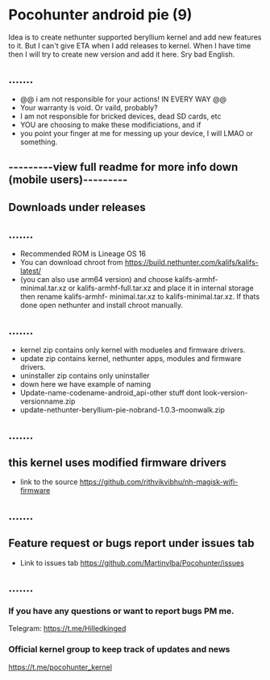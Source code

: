 # Pocohunter android pie (9)
Idea is to create nethunter supported beryllium kernel and add new features to it. But I can't give ETA when I add releases to kernel. When I have time then I will try to create new version and add it here. Sry bad English.

## .......
* @@ i am not responsible for your actions! IN EVERY WAY @@
* Your warranty is void. Or vaild, probably?
* I am not responsible for bricked devices, dead SD cards, etc
* YOU are choosing to make these modificiations, and if 
* you point your finger at me for messing up your device, I will LMAO or something.
## ---------view full readme for more info down (mobile users)---------
## Downloads under releases
## .......
*  Recommended ROM is Lineage OS 16
*  You can download chroot from https://build.nethunter.com/kalifs/kalifs-latest/
*  (you can also use arm64 version) and choose kalifs-armhf-minimal.tar.xz or kalifs-armhf-full.tar.xz and place it in internal storage then rename kalifs-armhf-   minimal.tar.xz to kalifs-minimal.tar.xz. If thats done open nethunter and install chroot manually.
## .......
* kernel zip contains only kernel with modueles and firmware drivers.
* update zip contains kernel, nethunter apps, modules and firmware drivers.
* uninstaller zip contains only uninstaller
* down here we have example of naming
* Update-name-codename-android_api-other stuff dont look-version-versionname.zip
* update-nethunter-beryllium-pie-nobrand-1.0.3-moonwalk.zip
## .......
## this kernel uses modified firmware drivers
* link to the source https://github.com/rithvikvibhu/nh-magisk-wifi-firmware
## .......
## Feature request or bugs report under issues tab
* Link to issues tab https://github.com/Martinvlba/Pocohunter/issues
## .......

### If you have any questions or want to report bugs PM me.
Telegram: https://t.me/Hilledkinged
### Official kernel group to keep track of updates and news
https://t.me/pocohunter_kernel
